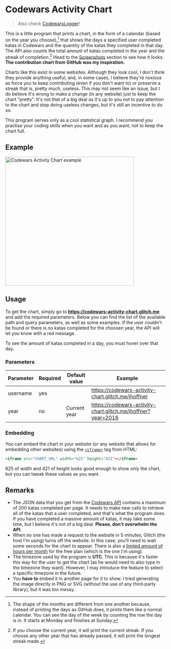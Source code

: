 # Codewars Activity Chart

> Also check [CodewarsLogger](https://github.com/JoseDeFreitas/CodewarsLogger)!

This is a little program that prints a chart, in the form of a calendar (based
on the year you choose),[^1] that shows the days a specified user completed katas
in Codewars and the quantity of the katas they completed in that day. The API also
counts the total amount of katas completed in the year and the streak of completion.[^2]
Head to the [Screenshots](#screenshots) section to see how it looks. **The contribution
chart from GitHub was my inspiration.**

Charts like this exist in some websites. Although they look cool, I don't think
they provide anything useful, and, in some cases, I believe they're noxious as
force you to keep contributing (even if you don't want to) or preserve a streak
that is, pretty much, useless. This may not seem like an issue, but I do believe
it's wrong to make a change (in any website) just to keep the chart "pretty".
It's not that of a big deal as it's up to you not to pay attention to the chart
and stop doing useless changes, but it's still an incentive to do so.

This program serves only as a cool statistical graph. I recommend you practise your
coding skills when you want and as you want, not to keep the chart full.

## Example

<a href="https://codewars-activity-chart.glitch.me/jhoffner?year=2013"><img alt="Codewars Activity Chart example" src="https://user-images.githubusercontent.com/37962411/226577099-7de8863c-9044-4b4b-941f-b2e175d09435.png" height="404"/></a>

## Usage

To get the chart, simply go to **https://codewars-activity-chart.glitch.me** and
add the required parameters. Below you can find the list of the available path
and query parameters, as well as some examples. If the user couldn't be found or
there is no katas completed for the choosen year, the API will let you know with
a red message.

To see the amount of katas completed in a day, you must hover over that day.

### Parameters

| Parameter          | Required | Default value    | Example                                                               |
| ------------------ | -------- | ---------------- | --------------------------------------------------------------------- |
| username           | yes      |                  | https://codewars-activity-chart.glitch.me/jhoffner                    |
| year               | no       | Current year     | https://codewars-activity-chart.glitch.me/jhoffner?year=2016          |

### Embedding

You can embed the chart in your website (or any website that allows for embedding
other websites) using the [`<iframe>`](https://developer.mozilla.org/en-US/docs/Web/HTML/Element/iframe)
tag from HTML:

```html
<iframe src="CHART_URL" width="625" height="421"></iframe>
```

625 of width and 421 of height looks good enough to show only the chart, but you
can tweak these values as you want.

## Remarks

- The JSON data that you get from the [Codewars API](https://dev.codewars.com/)
contains a maximum of 200 katas completed per page. It needs to make new calls
to retrieve all of the katas that a user completed, and that's what the program
does. If you have completed a massive amount of katas, it may take some time, but
I believe it's not of a big deal. **Please, don't overwhelm the API**.
- When no one has made a request to the website in 5 minutes, Glitch (the host
I'm using) turns off the website. In this case, you'll need to wait some seconds for
the chart to appear. There is also a [limited amount of hours per month](https://help.glitch.com/kb/article/17-technical-restrictions/)
for the free plan (which is the one I'm using).
- The timezone used by the program is **UTC**. This is because it's faster this way
for the user to get the chart (as he would need to also type in the timezone they
want). However, I may introduce the feature to select a specific timezone in the
future.
- You **have to** embed it in another page for it to show. I tried generating the
image directly in PNG or SVG (without the use of any third-party library), but it was
too messy.

[^1]: The shape of the months are different from one another because, instead of
printing the days as GitHub does, it prints them like a normal calendar. You can
see the day of the week by counting the row the day is in. It starts at Monday and
finishes at Sunday.
[^2]: If you choose the current year, it will print the current streak. If you
choose any other year that has already passed, it will print the longest streak
made.
